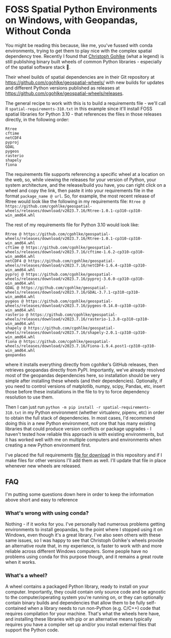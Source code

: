 # FOSS Spatial Python Environments on Windows, with Geopandas, Without Conda
You might be reading this because, like me, you've fussed with conda environments, trying to get them to play nice with the complex spatial dependency tree. Recently I found that [Christoph Gohlke](https://www.cgohlke.com/) (what a legend) is still publishing binary built wheels of common Python libraries - especially of the spatial software stack 🤌.

Their wheel builds of spatial dependencies are in their Git repository at https://github.com/cgohlke/geospatial-wheels/ with new builds for updates and different Python versions published as releases at https://github.com/cgohlke/geospatial-wheels/releases.

The general recipe to work with this is to build a requirements file - we'll call it `spatial-requirements-310.txt` in this example since it'll install FOSS spatial libraries for Python 3.10 - that references the files in those releases directly, in the following order:

```
Rtree
cftime
netCDF4
pyproj
GDAL
pygeos
rasterio
shapely
fiona
```

The requirements file supports referencing a specific wheel at a location on the web, so, while viewing the releases for your version of Python, your system architecture, and the release/build you have, you can right click on a wheel and copy the link, then paste it
into your requirements file in the format `package_name @ url`. So, for example, the most recent release of Rtree would look like the following in my requirements file:
`Rtree @ https://github.com/cgohlke/geospatial-wheels/releases/download/v2023.7.16/Rtree-1.0.1-cp310-cp310-win_amd64.whl`

The rest of my requirements file for Python 3.10 would look like:
```
Rtree @ https://github.com/cgohlke/geospatial-wheels/releases/download/v2023.7.16/Rtree-1.0.1-cp310-cp310-win_amd64.whl
cftime @ https://github.com/cgohlke/geospatial-wheels/releases/download/v2023.7.16/cftime-1.6.2-cp310-cp310-win_amd64.whl
netCDF4 @ https://github.com/cgohlke/geospatial-wheels/releases/download/v2023.7.16/netCDF4-1.6.4-cp310-cp310-win_amd64.whl
pyproj @ https://github.com/cgohlke/geospatial-wheels/releases/download/v2023.7.16/pyproj-3.6.0-cp310-cp310-win_amd64.whl
GDAL @ https://github.com/cgohlke/geospatial-wheels/releases/download/v2023.7.16/GDAL-3.7.1-cp310-cp310-win_amd64.whl
pygeos @ https://github.com/cgohlke/geospatial-wheels/releases/download/v2023.7.16/pygeos-0.14.0-cp310-cp310-win_amd64.whl
rasterio @ https://github.com/cgohlke/geospatial-wheels/releases/download/v2023.7.16/rasterio-1.3.8-cp310-cp310-win_amd64.whl
shapely @ https://github.com/cgohlke/geospatial-wheels/releases/download/v2023.7.16/shapely-2.0.1-cp310-cp310-win_amd64.whl
fiona @ https://github.com/cgohlke/geospatial-wheels/releases/download/v2023.7.16/Fiona-1.9.4.post1-cp310-cp310-win_amd64.whl
geopandas
```

where it installs everything directly from cgohlke's GitHub releases, then retrieves geopandas directly from PyPI. Importantly, we've already resolved most of the geopandas dependencies here, so installation should be very simple
after installing these wheels (and their dependencies). Optionally, if you need to control versions of matplotlib, numpy, scipy, Pandas, etc, insert those before these installations in the file to try to force dependency resolution to use them.

Then I can just run `python -m pip install -r spatial-requirements-310.txt` in my Python environment (whether virtualenv, pipenv, etc) in order to obtain the full stack of dependencies. In most cases, I'd recommend doing this in a new Python environment, not one that has many existing libraries that could produce version conflicts or package upgrades - I haven't tested how reliable this approach is with existing environments, but it has worked well with me on multiple computers and environments when creating a new Python environment first.

I've placed the full requirements [file for download](python/requirements/3.10/spatial-requirements-310.txt) in this repository and if I make files for other versions I'll add them as well. I'll update that file in place whenever new wheels are released.


## FAQ
I'm putting some questions down here in order to keep the information above short and easy to reference


### What's wrong with using conda?
Nothing - if it works for you. I've personally had numerous problems getting environments to install geopandas, to the point where I stopped using it on Windows, even though it's a great library. I've also seen others with these same issues, so I was happy to see that Christoph Gohlke's wheels provide an alternative route that, in my experience, is faster to work with and more reliable across different Windows computers. Some people have no problems using conda for this purpose though, and it remains a great route when it works.

### What's a wheel?
A wheel contains a packaged Python library, ready to install on your computer. Importantly, they could contain only source code and be agnostic to the computer/operating system you're running on, or they can optionally contain binary builds and dependencies that allow them to be fully self-contained when a library needs to run non-Python (e.g. C/C++) code that requires compilation for your machine. That's what the wheels here have, and installing these libraries with pip or an alternative means typically requires you have a compiler set up and/or you install external files that support the Python code.

